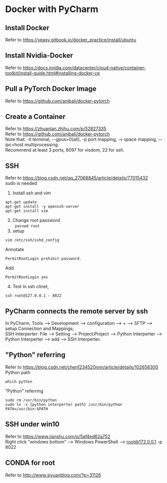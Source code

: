 # Docker with PyCharm
## Install Docker
Refer to https://yeasy.gitbook.io/docker_practice/install/ubuntu
## Install Nvidia-Docker
Refer to https://docs.nvidia.com/datacenter/cloud-native/container-toolkit/install-guide.html#installing-docker-ce
## Pull a PyTorch Docker Image
Refer to https://github.com/anibali/docker-pytorch
## Create a Container
Refer to https://zhuanlan.zhihu.com/p/52827335  
Refer to https://github.com/anibali/docker-pytorch  
Note that: -it terminal, --gpus=0(all), -p port mapping, -v space mapping, --ipc=host multiprocessing.   
Recommend at least 3 ports, 8097 for visdom, 22 for ssh.
## SSH
Refer to https://blog.csdn.net/qq_27068845/article/details/77015432  
sudo is needed
1. Install ssh and vim  
```
apt-get update
apt-get install -y openssh-server
apt-get install vim
```
2. Change root password  
``` passwd root```  
3. setup  
```
vim /etc/ssh/sshd_config
```
Annotate
```
PermitRootLogin prohibit-password.
```
Add
```
PermitRootLogin yes
```
4. Test
In ssh clinet,  
```
ssh root@127.0.0.1 - 8022
```
## PyCharm connects the remote server by ssh
In PyCharm, Tools --> Development --> configuration --> + --> SFTP --> setup Connection and Mappings;  
SSH Interperter: File --> Setting --> Project:Project --> Python Interperter --> Python Interperter --> add --> SSH Interperter.

## "Python" referring
Refer to https://blog.csdn.net/chen1234520nnn/article/details/102658300  
Python path  
```
which python
```
"Python" referring  
```
sudo rm /usr/bin/python
sudo ln -s {python interperter path} /usr/bin/python
PATH=/usr/bin:$PATH
```
## SSH under win10
Refer to https://www.jianshu.com/p/5af4ed62a752  
Right click "windows bottom" --> Windows PowerShell --> root@172.0.0.1 -p 8022

## CONDA for root

Refer to http://www.siyuanblog.com/?p=31126